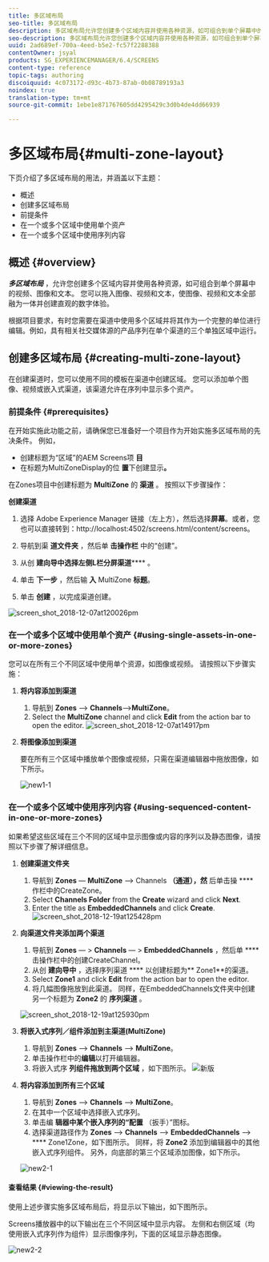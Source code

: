 ```yaml
---
title: 多区域布局
seo-title: 多区域布局
description: 多区域布局允许您创建多个区域内容并使用各种资源，如可组合到单个屏幕中的视频、图像和文本。 可查看本页以了解更多信息。
seo-description: 多区域布局允许您创建多个区域内容并使用各种资源，如可组合到单个屏幕中的视频、图像和文本。 可查看本页以了解更多信息。
uuid: 2ad689ef-700a-4eed-b5e2-fc57f2288388
contentOwner: jsyal
products: SG_EXPERIENCEMANAGER/6.4/SCREENS
content-type: reference
topic-tags: authoring
discoiquuid: 4c073172-d93c-4b73-87ab-0b08789193a3
noindex: true
translation-type: tm+mt
source-git-commit: 1ebe1e871767605dd4295429c3d0b4de4dd66939

---
```



# 多区域布局{#multi-zone-layout}

下页介绍了多区域布局的用法，并涵盖以下主题：

* 概述
* 创建多区域布局
* 前提条件
* 在一个或多个区域中使用单个资产
* 在一个或多个区域中使用序列内容

## 概述 {#overview}

***多区域布局*** ，允许您创建多个区域内容并使用各种资源，如可组合到单个屏幕中的视频、图像和文本。 您可以拖入图像、视频和文本，使图像、视频和文本全部融为一体并创建直观的数字体验。

根据项目要求，有时您需要在渠道中使用多个区域并将其作为一个完整的单位进行编辑。例如，具有相关社交媒体源的产品序列在单个渠道的三个单独区域中运行。

## 创建多区域布局 {#creating-multi-zone-layout}

在创建渠道时，您可以使用不同的模板在渠道中创建区域。 您可以添加单个图像、视频或嵌入式渠道，该渠道允许在序列中显示多个资产。

### 前提条件 {#prerequisites}

在开始实施此功能之前，请确保您已准备好一个项目作为开始实施多区域布局的先决条件。 例如，

* 创建标题为“区域”的AEM Screens项 **目**
* 在标题为MultiZoneDisplay的位 **置**&#x200B;下创建显示&#x200B;**。**

在Zones项目中创建标题为 **MultiZone** 的 **渠道** 。 按照以下步骤操作：

**创建渠道**

1. 选择 Adobe Experience Manager 链接（左上方），然后选择&#x200B;**屏幕**。或者，您也可以直接转到：http://localhost:4502/screens.html/content/screens。
1. 导航到渠 **道文件夹** ，然后单 **击操作栏** 中的“创建”。

1. 从创 **建向导中选择左侧L栏分屏渠道****** 。

1. 单击 **下一步** ，然后输 **入** MultiZone **标题**。

1. 单击 **创建** ，以完成渠道创建。

![screen_shot_2018-12-07at120026pm](assets/screen_shot_2018-12-07at120026pm.png)

### 在一个或多个区域中使用单个资产 {#using-single-assets-in-one-or-more-zones}

您可以在所有三个不同区域中使用单个资源，如图像或视频。 请按照以下步骤实施：

1. **将内容添加到渠道**

   1. 导航到 **Zones** —> **Channels**—>**MultiZone**。
   1. Select the **MultiZone** channel and click **Edit** from the action bar to open the editor.
   ![screen_shot_2018-12-07at14917pm](assets/screen_shot_2018-12-07at14917pm.png)

1. **将图像添加到渠道**

   要在所有三个区域中播放单个图像或视频，只需在渠道编辑器中拖放图像，如下所示。

   ![new1-1](assets/new1-1.gif)

### 在一个或多个区域中使用序列内容 {#using-sequenced-content-in-one-or-more-zones}

如果希望这些区域在三个不同的区域中显示图像或内容的序列以及静态图像，请按照以下步骤了解详细信息。

1. **创建渠道文件夹**

   1. 导航到 **Zones** — **MultiZone** —> Channels **（通道），然** 后单击操 **** 作栏中的CreateZone。
   1. Select **Channels Folder** from the **Create** wizard and click **Next**.
   1. Enter the title as **EmbeddedChannels** and click **Create**.
   ![screen_shot_2018-12-19at125428pm](assets/screen_shot_2018-12-19at125428pm.png)

1. **向渠道文件夹添加两个渠道**

   1. 导航到 **Zones** — > **Channels** — > **EmbeddedChannels** ，然后单 **** 击操作栏中的创建CreateChannel。
   1. 从创 **建向导中** ，选择序列渠道 **** 以创建标题为** Zone1**的渠道。
   1. Select **Zone1** and click **Edit** from the action bar to open the editor.
   1. 将几幅图像拖放到此渠道。
   同样，在EmbeddedChannels文件夹中创建另一个标题为 **Zone2** 的 **序列渠道** 。

   ![screen_shot_2018-12-19at125930pm](assets/screen_shot_2018-12-19at125930pm.png)

1. **将嵌入式序列／组件添加到主渠道(MultiZone)**

   1. 导航到 **Zones** —> **Channels** —> **MultiZone**。
   1. 单击操作栏中的&#x200B;**编辑**&#x200B;以打开编辑器。
   1. 将嵌入式序 **列组件拖放到两个区域** ，如下图所示。
   ![新版](assets/new.gif)

1. **将内容添加到所有三个区域**

   1. 导航到 **Zones** —> **Channels** —> **MultiZone**。
   1. 在其中一个区域中选择嵌入式序列。
   1. 单击编 **辑器中某个嵌入序列的“配置** （扳手）”图标。
   1. 选择渠道路径作为 **Zones** —> **Channels** —> **EmbeddedChannels** —> **** Zone1Zone，如下图所示。
   同样，将 **Zone2** 添加到编辑器中的其他嵌入式序列组件。 另外，向底部的第三个区域添加图像，如下所示。

   ![new2-1](assets/new2-1.gif)

#### 查看结果 {#viewing-the-result}

使用上述步骤实施多区域布局后，将显示以下输出，如下图所示。

Screens播放器中的以下输出在三个不同区域中显示内容。 左侧和右侧区域（均使用嵌入式序列作为组件）显示图像序列，下面的区域显示静态图像。

![new2-2](assets/new2-2.gif)

